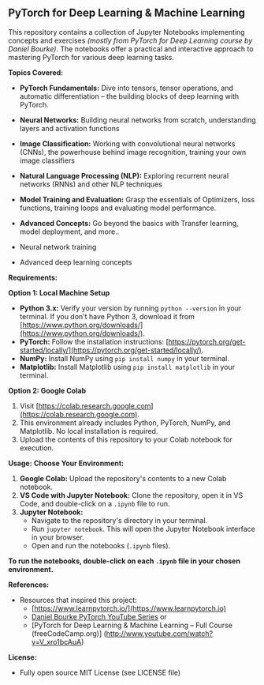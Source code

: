 ## PyTorch for Deep Learning & Machine Learning

This repository contains a collection of Jupyter Notebooks implementing concepts and exercises *(mostly from PyTorch for Deep Learning course by Daniel Bourke)*. The notebooks offer a practical and interactive approach to mastering PyTorch for various deep learning tasks.

**Topics Covered:**

- **PyTorch Fundamentals:** Dive into tensors, tensor operations, and automatic differentiation – the building blocks of deep learning with PyTorch.
- **Neural Networks:** Building neural networks from scratch, understanding layers and activation functions
- **Image Classification:** Working with convolutional neural networks (CNNs), the powerhouse behind image recognition, training your own image classifiers
- **Natural Language Processing (NLP):** Exploring recurrent neural networks (RNNs) and other NLP techniques
- **Model Training and Evaluation:** Grasp the essentials of Optimizers, loss functions, training loops and evaluating model performance.
- **Advanced Concepts:** Go beyond the basics with Transfer learning, model deployment, and more.. 

- Neural network training
- Advanced deep learning concepts

**Requirements:**

**Option 1: Local Machine Setup**

* **Python 3.x:** Verify your version by running `python --version` in your terminal. If you don't have Python 3, download it from [https://www.python.org/downloads/](https://www.python.org/downloads/).
* **PyTorch:** Follow the installation instructions: [https://pytorch.org/get-started/locally/](https://pytorch.org/get-started/locally/).
* **NumPy:** Install NumPy using `pip install numpy` in your terminal.
* **Matplotlib:** Install Matplotlib using `pip install matplotlib` in your terminal.

**Option 2: Google Colab**

1. Visit [https://colab.research.google.com](https://colab.research.google.com).
2. This environment already includes Python, PyTorch, NumPy, and Matplotlib. No local installation is required.
3. Upload the contents of this repository to your Colab notebook for execution.

**Usage:**
**Choose Your Environment:**

1. **Google Colab:** Upload the repository's contents to a new Colab notebook.
2. **VS Code with Jupyter Notebook:** Clone the repository, open it in VS Code, and double-click on a `.ipynb` file to run.
3. **Jupyter Notebook:** 
   - Navigate to the repository's directory in your terminal.
   - Run `jupyter notebook`. This will open the Jupyter Notebook interface in your browser. 
   - Open and run the notebooks (`.ipynb` files).

**To run the notebooks, double-click on each `.ipynb` file in your chosen environment.** 

**References:**

- Resources that inspired this project:
    - [https://www.learnpytorch.io/](https://www.learnpytorch.io)
    - [Daniel Bourke PyTorch YouTube Series](https://youtu.be/Z_ikDlimN6A) or
    - [PyTorch for Deep Learning & Machine Learning – Full Course (freeCodeCamp.org)] (http://www.youtube.com/watch?v=V_xro1bcAuA)

**License:**

- Fully open source
MIT License (see LICENSE file)
